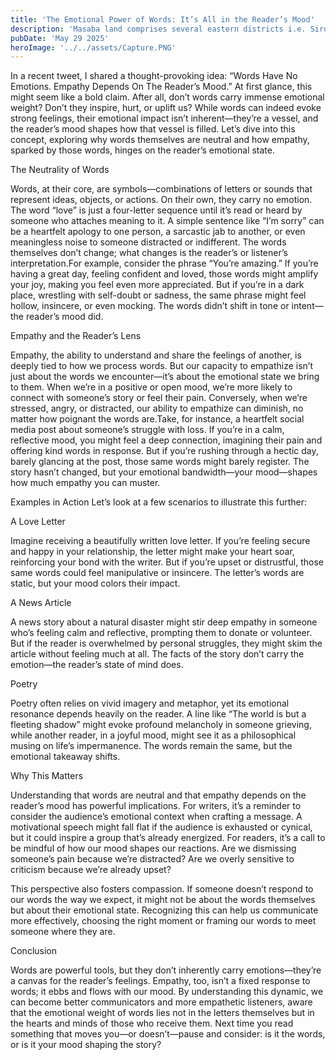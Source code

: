 ```yaml
---
title: 'The Emotional Power of Words: It’s All in the Reader’s Mood'
description: 'Masaba land comprises several eastern districts i.e. Sironko, Mbale, Manafwa, Namisindwa, and Bududa District.'
pubDate: 'May 29 2025'
heroImage: '../../assets/Capture.PNG'
---
```


In a recent tweet, I shared a thought-provoking idea: “Words Have No Emotions. Empathy Depends On The Reader’s Mood.” At first glance, this might seem like a bold claim. After all, don’t words carry immense emotional weight? Don’t they inspire, hurt, or uplift us? While words can indeed evoke strong feelings, their emotional impact isn’t inherent—they’re a vessel, and the reader’s mood shapes how that vessel is filled. Let’s dive into this concept, exploring why words themselves are neutral and how empathy, sparked by those words, hinges on the reader’s emotional state.

The Neutrality of Words

Words, at their core, are symbols—combinations of letters or sounds that represent ideas, objects, or actions. On their own, they carry no emotion. The word “love” is just a four-letter sequence until it’s read or heard by someone who attaches meaning to it. A simple sentence like “I’m sorry” can be a heartfelt apology to one person, a sarcastic jab to another, or even meaningless noise to someone distracted or indifferent. The words themselves don’t change; what changes is the reader’s or listener’s interpretation.For example, consider the phrase “You’re amazing.” If you’re having a great day, feeling confident and loved, those words might amplify your joy, making you feel even more appreciated. But if you’re in a dark place, wrestling with self-doubt or sadness, the same phrase might feel hollow, insincere, or even mocking. The words didn’t shift in tone or intent—the reader’s mood did.

Empathy and the Reader’s Lens

Empathy, the ability to understand and share the feelings of another, is deeply tied to how we process words. But our capacity to empathize isn’t just about the words we encounter—it’s about the emotional state we bring to them. When we’re in a positive or open mood, we’re more likely to connect with someone’s story or feel their pain. Conversely, when we’re stressed, angry, or distracted, our ability to empathize can diminish, no matter how poignant the words are.Take, for instance, a heartfelt social media post about someone’s struggle with loss. If you’re in a calm, reflective mood, you might feel a deep connection, imagining their pain and offering kind words in response. But if you’re rushing through a hectic day, barely glancing at the post, those same words might barely register. The story hasn’t changed, but your emotional bandwidth—your mood—shapes how much empathy you can muster.

Examples in Action
Let’s look at a few scenarios to illustrate this further: 

A Love Letter

Imagine receiving a beautifully written love letter. If you’re feeling secure and happy in your relationship, the letter might make your heart soar, reinforcing your bond with the writer. But if you’re upset or distrustful, those same words could feel manipulative or insincere. The letter’s words are static, but your mood colors their impact.

A News Article

A news story about a natural disaster might stir deep empathy in someone who’s feeling calm and reflective, prompting them to donate or volunteer. But if the reader is overwhelmed by personal struggles, they might skim the article without feeling much at all. The facts of the story don’t carry the emotion—the reader’s state of mind does.

Poetry

Poetry often relies on vivid imagery and metaphor, yet its emotional resonance depends heavily on the reader. A line like “The world is but a fleeting shadow” might evoke profound melancholy in someone grieving, while another reader, in a joyful mood, might see it as a philosophical musing on life’s impermanence. The words remain the same, but the emotional takeaway shifts.

Why This Matters

Understanding that words are neutral and that empathy depends on the reader’s mood has powerful implications. For writers, it’s a reminder to consider the audience’s emotional context when crafting a message. A motivational speech might fall flat if the audience is exhausted or cynical, but it could inspire a group that’s already energized. For readers, it’s a call to be mindful of how our mood shapes our reactions. Are we dismissing someone’s pain because we’re distracted? Are we overly sensitive to criticism because we’re already upset?

This perspective also fosters compassion. If someone doesn’t respond to our words the way we expect, it might not be about the words themselves but about their emotional state. Recognizing this can help us communicate more effectively, choosing the right moment or framing our words to meet someone where they are.

Conclusion

Words are powerful tools, but they don’t inherently carry emotions—they’re a canvas for the reader’s feelings. Empathy, too, isn’t a fixed response to words; it ebbs and flows with our mood. By understanding this dynamic, we can become better communicators and more empathetic listeners, aware that the emotional weight of words lies not in the letters themselves but in the hearts and minds of those who receive them. Next time you read something that moves you—or doesn’t—pause and consider: is it the words, or is it your mood shaping the story?

